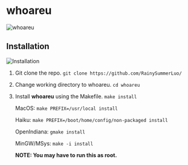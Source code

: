 # whoareu

![whoareu](https://user-images.githubusercontent.com/12462465/150367978-7bc23626-1239-47bc-b41a-a5adca8d2d98.png)

## Installation

![Installation](https://user-images.githubusercontent.com/12462465/150367966-8649dd83-9c63-4b85-b212-592b7e3ec57c.png)

1. Git clone the repo.
   `git clone https://github.com/RainySummerLuo/`
2. Change working directory to whoareu.
   `cd whoareu`
3. Install **whoareu** using the Makefile.
   `make install`

   MacOS: `make PREFIX=/usr/local install`

   Haiku: `make PREFIX=/boot/home/config/non-packaged install`

   OpenIndiana: `gmake install`

   MinGW/MSys: `make -i install`

   **NOTE: You may have to run this as root.**
